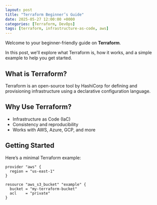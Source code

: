 ```yaml
---
layout: post
title: "Terraform Beginner’s Guide"
date: 2025-05-27 12:00:00 +0000
categories: [Terraform, DevOps]
tags: [terraform, infrastructure-as-code, aws]
---
```


Welcome to your beginner-friendly guide on **Terraform**.

In this post, we'll explore what Terraform is, how it works, and a simple example to help you get started.

## What is Terraform?

Terraform is an open-source tool by HashiCorp for defining and provisioning infrastructure using a declarative configuration language.

## Why Use Terraform?

- Infrastructure as Code (IaC)
- Consistency and reproducibility
- Works with AWS, Azure, GCP, and more

## Getting Started

Here’s a minimal Terraform example:

```hcl
provider "aws" {
  region = "us-east-1"
}

resource "aws_s3_bucket" "example" {
  bucket = "my-terraform-bucket"
  acl    = "private"
}
